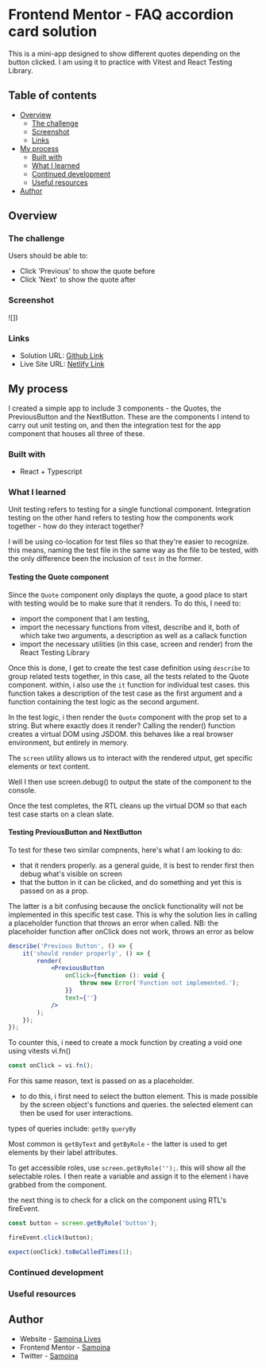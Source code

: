 # Frontend Mentor - FAQ accordion card solution

This is a mini-app designed to show different quotes depending on the button clicked. I am using it to practice with Vitest and React Testing Library.

## Table of contents

- [Overview](#overview)
  - [The challenge](#the-challenge)
  - [Screenshot](#screenshot)
  - [Links](#links)
- [My process](#my-process)
  - [Built with](#built-with)
  - [What I learned](#what-i-learned)
  - [Continued development](#continued-development)
  - [Useful resources](#useful-resources)
- [Author](#author)

## Overview

### The challenge

Users should be able to:

- Click 'Previous' to show the quote before
- Click 'Next' to show the quote after

### Screenshot

![])

### Links

- Solution URL: [Github Link](https://github.com/samoina/quotes-app-reacttesting)
- Live Site URL: [Netlify Link]()

## My process

I created a simple app to include 3 components - the Quotes, the PreviousButton and the NextButton. These are the components I intend to carry out unit testing on, and then the integration test for the app component that houses all three of these.

### Built with

- React + Typescript

### What I learned

Unit testing refers to testing for a single functional component. Integration testing on the other hand refers to testing how the components work together - how do they interact together?

I will be using co-location for test files so that they're easier to recognize. this means, naming the test file in the same way as the file to be tested, with the only difference been the inclusion of `test` in the former.

#### Testing the Quote component

Since the `Quote` component only displays the quote, a good place to start with testing would be to make sure that it renders. To do this, I need to:

- import the component that I am testing,
- import the necessary functions from vitest, describe and it, both of which take two arguments, a description as well as a callack function
- import the necessary utilities (in this case, screen and render) from the React Testing Library

Once this is done, I get to create the test case definition using `describe` to group related tests together, in this case, all the tests related to the Quote component.
within, i also use the `it` function for individual test cases. this function takes a description of the test case as the first argument and a function containing the test logic as the second argument.

In the test logic, i then render the `Quote` component with the prop set to a string. But where exactly does it render? Calling the render() function creates a virtual DOM using JSDOM. this behaves like a real browser environment, but entirely in memory.

The `screen` utility allows us to interact with the rendered utput, get specific elements or text content.

Well I then use screen.debug() to output the state of the component to the console.

Once the test completes, the RTL cleans up the virtual DOM so that each test case starts on a clean slate.

#### Testing PreviousButton and NextButton

To test for these two similar compnents, here's what I am looking to do:

- that it renders properly. as a general guide, it is best to render first then debug what's visible on screen
- that the button in it can be clicked, and do something and yet this is passed on as a prop.

The latter is a bit confusing because the onclick functionality will not be implemented in this specific test case. This is why the solution lies in calling a placeholder function that throws an error when called. NB: the placeholder function after onClick does not work, throws an error as below

```jsx
describe('Previous Button', () => {
	it('should render properly', () => {
		render(
			<PreviousButton
				onClick={function (): void {
					throw new Error('Function not implemented.');
				}}
				text={''}
			/>
		);
	});
});
```

To counter this, i need to create a mock function by creating a void one using vitests vi.fn()

```jsx
const onClick = vi.fn();

```

For this same reason, text is passed on as a placeholder.

- to do this, i first need to select the button element. This is made possible by the screen object's functions and queries. the selected element can then be used for user interactions.

types of queries include: `getBy` `queryBy`

Most common is `getByText` and `getByRole` - the latter is used to get elements by their label attributes.

To get accessible roles, use `screen.getByRole('');`. this will show all the selectable roles. I then reate a variable and assign it to the element i have grabbed from the component.

the next thing is to check for a click on the component using RTL's fireEvent.

```jsx
const button = screen.getByRole('button');

fireEvent.click(button);

expect(onClick).toBeCalledTimes(1);
```



### Continued development

### Useful resources

## Author

- Website - [Samoina Lives](https://samoinalives.wordpress.com/)
- Frontend Mentor - [Samoina](https://www.frontendmentor.io/profile/samoina)
- Twitter - [Samoina](https://www.twitter.com/samoina)
